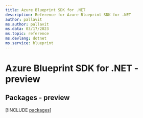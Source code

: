 ```yaml
---
title: Azure Blueprint SDK for .NET
description: Reference for Azure Blueprint SDK for .NET
author: pallavit
ms.author: pallavit
ms.data: 03/17/2023
ms.topic: reference
ms.devlang: dotnet
ms.service: blueprint
---
```

# Azure Blueprint SDK for .NET - preview
## Packages - preview
[!INCLUDE [packages](blueprint-index.md)]